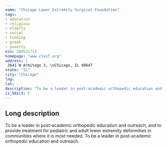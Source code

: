 ```yaml
---
name: "Chicago Lower Extremity Surgical Foundation"
tags:
- education
- religious
- elderly
- social
- funding
- greek
- poverty
ein: 260531713
homepage: "www.clesf.org"
address: |
 2641 W Armitage 3, \nChicago, IL 60647
state: "IL"
city: "Chicago"
lng: 
lat: 
description: "To be a leader in post-academic orthopedic education and outreach, and to provide treatment for pediatric and adult lower extremity deformities in communities where it is most needed. "
is_501c3: X
---
```


## Long description

To be a leader in post-academic orthopedic education and outreach, and to provide treatment for pediatric and adult lower extremity deformities in communities where it is most needed. To be a leader in post-academic orthopedic education and outreach. 
